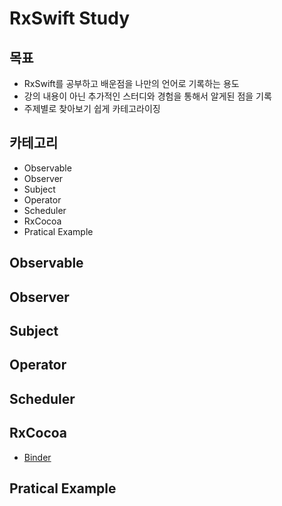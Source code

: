 # RxSwift Study

## 목표
- RxSwift를 공부하고 배운점을 나만의 언어로 기록하는 용도
- 강의 내용이 아닌 추가적인 스터디와 경험을 통해서 알게된 점을 기록
- 주제별로 찾아보기 쉽게 카테고라이징

## 카테고리
- Observable
- Observer
- Subject
- Operator
- Scheduler
- RxCocoa
- Pratical Example

## Observable

## Observer

## Subject

## Operator

## Scheduler

## RxCocoa
- [Binder](https://boatneck-beard-7fa.notion.site/Binding-5a328c75d75546fcb1fda3b1ff6f4620?pvs=4)

## Pratical Example
